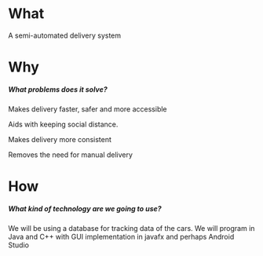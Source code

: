 # What
A semi-automated delivery system

# Why
##### What problems does it solve?
Makes delivery faster, safer and more accessible

Aids with keeping social distance.

Makes delivery more consistent

Removes the need for manual delivery

# How
##### What kind of technology are we going to use?
We will be using a database for tracking data of the cars.
We will program in Java and C++ with GUI implementation in javafx and perhaps Android Studio
